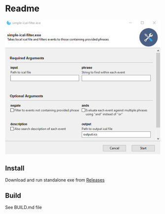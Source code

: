 # Readme

![Alt Text](gui.png)

## Install
Download and run standalone exe from [Releases](https://github.com/TomsonBoylett/simple-ical-filter/releases)

## Build
See BUILD.md file